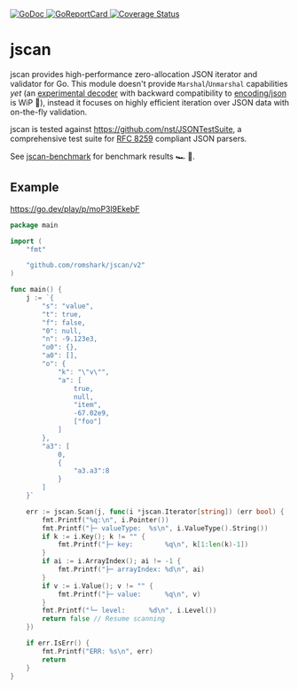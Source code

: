 <a href="https://pkg.go.dev/github.com/romshark/jscan/v2">
    <img src="https://godoc.org/github.com/romshark/jscan/v2?status.svg" alt="GoDoc">
</a>
<a href="https://goreportcard.com/report/github.com/romshark/jscan/v2">
    <img src="https://goreportcard.com/badge/github.com/romshark/jscan/v2" alt="GoReportCard">
</a>
<a href='https://coveralls.io/github/romshark/jscan?branch=main'>
    <img src='https://coveralls.io/repos/github/romshark/jscan/badge.svg?branch=main' alt='Coverage Status' />
</a>


# jscan
jscan provides high-performance zero-allocation JSON iterator and validator for Go. This module doesn't provide `Marshal`/`Unmarshal` capabilities *yet* (an [experimental decoder](https://github.com/romshark/jscan-experimental-decoder) with backward compatibility to [encoding/json](https://pkg.go.dev/encoding/json) is WiP 🧪), instead it focuses on highly efficient iteration over JSON data with on-the-fly validation.

jscan is tested against https://github.com/nst/JSONTestSuite, a comprehensive test suite for [RFC 8259](https://datatracker.ietf.org/doc/html/rfc8259) compliant JSON parsers.

See [jscan-benchmark](https://github.com/romshark/jscan-benchmark) for benchmark results 🏎️ 🏁.

## Example
https://go.dev/play/p/moP3l9EkebF

```go
package main

import (
	"fmt"

	"github.com/romshark/jscan/v2"
)

func main() {
	j := `{
		"s": "value",
		"t": true,
		"f": false,
		"0": null,
		"n": -9.123e3,
		"o0": {},
		"a0": [],
		"o": {
			"k": "\"v\"",
			"a": [
				true,
				null,
				"item",
				-67.02e9,
				["foo"]
			]
		},
		"a3": [
			0,
			{
				"a3.a3":8
			}
		]
	}`

	err := jscan.Scan(j, func(i *jscan.Iterator[string]) (err bool) {
		fmt.Printf("%q:\n", i.Pointer())
		fmt.Printf("├─ valueType:  %s\n", i.ValueType().String())
		if k := i.Key(); k != "" {
			fmt.Printf("├─ key:        %q\n", k[1:len(k)-1])
		}
		if ai := i.ArrayIndex(); ai != -1 {
			fmt.Printf("├─ arrayIndex: %d\n", ai)
		}
		if v := i.Value(); v != "" {
			fmt.Printf("├─ value:      %q\n", v)
		}
		fmt.Printf("└─ level:      %d\n", i.Level())
		return false // Resume scanning
	})

	if err.IsErr() {
		fmt.Printf("ERR: %s\n", err)
		return
	}
}
```
